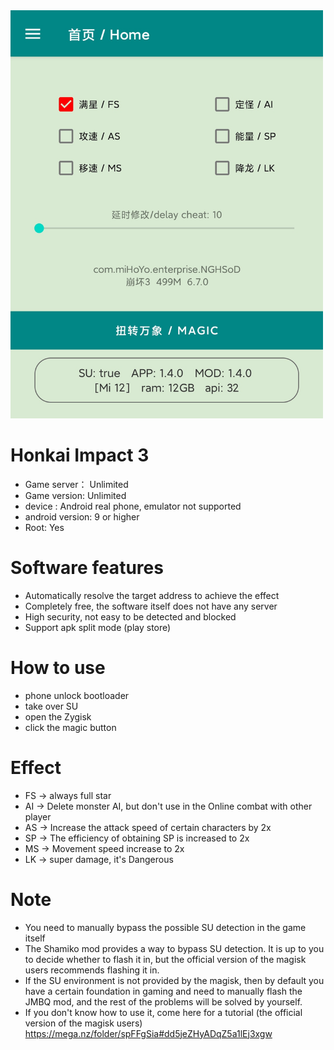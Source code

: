 <img src="img/1.png" width="500px">

# Honkai Impact 3
* Game server： Unlimited
* Game version:  Unlimited
* device : Android real phone, emulator not supported
* android version: 9 or higher
* Root:  Yes

# Software features
* Automatically resolve the target address to achieve the effect
* Completely free, the software itself does not have any server
* High security, not easy to be detected and blocked
* Support apk split mode (play store)

# How to use
* phone unlock bootloader
* take over SU
* open the Zygisk
* click the magic button

# Effect
* FS  ->  always full star
* AI  ->  Delete monster AI, but don't use in the Online combat with other player
* AS  ->  Increase the attack speed of certain characters by 2x
* SP  ->  The efficiency of obtaining SP is increased to 2x
* MS  ->  Movement speed increase to 2x
* LK  ->  super damage, it's Dangerous

# Note
* You need to manually bypass the possible SU detection in the game itself
* The Shamiko mod provides a way to bypass SU detection. It is up to you to decide whether to flash it in, but the official version of the magisk users recommends flashing it in.
* If the SU environment is not provided by the magisk, then by default you have a certain foundation in gaming and need to manually flash the JMBQ mod, and the rest of the problems will be solved by yourself.
* If you don't know how to use it, come here for a tutorial (the official version of the magisk users) https://mega.nz/folder/spFFgSia#dd5jeZHyADqZ5a1lEj3xgw
  
